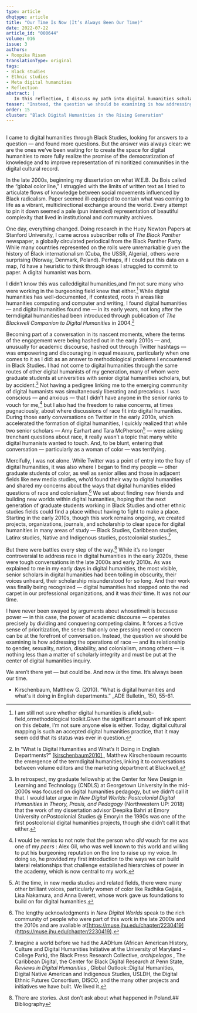 ```yaml
---
type: article
dhqtype: article
title: "Our Time Is Now (It’s Always Been Our Time)"
date: 2022-07-22
article_id: "000644"
volume: 016
issue: 3
authors:
- Roopika Risam
translationType: original
tags:
- Black studies
- Ethnic studies
- Meta digital humanities
- Reflection
abstract: |
   In this reflection, I discuss my path into digital humanities scholarship through Black studies. I share how I became involved in digital humanities in the 2000s as a graduate student who found that it offered answers to methodological problems I was encountering in my research. Then, I examine how early career colleagues and I banded together to create a space for Black studies and other ethnic studies fields within digital humanities in the early 2010s. Finally, I propose that addressing race — and its relationship to gender, sexuality, nation, disability, and colonialism, among others — is a matter of scholarly integrity that must be put at the center of digital humanities inquiry today.
teaser: "Instead, the question we should be examining is how addressing the operations of race — and its relationship to gender, sexuality, nation, disability, and colonialism, among others — is nothing less than a matter of scholarly integrity and must be put at the center of digital humanities inquiry."
order: 15
cluster: "Black Digital Humanities in the Rising Generation"
---
```




## 

I came to digital humanities through Black Studies, looking for answers to a question — and found more questions. But the answer was always clear: we are the ones we’ve been waiting for to create the space for digital humanities to more fully realize the promise of the democratization of knowledge and to improve representation of minoritized communities in the digital cultural record.

In the late 2000s, beginning my dissertation on what W.E.B. Du Bois called the “global color line,” I struggled with the limits of written text as I tried to articulate flows of knowledge between social movements influenced by Black radicalism. Paper seemed ill-equipped to contain what was coming to life as a vibrant, multidirectional exchange around the world. Every attempt to pin it down seemed a pale (pun intended) representation of beautiful complexity that lived in institutional and community archives.

One day, everything changed. Doing research in the Huey Newton Papers at Stanford University, I came across subscriber rolls of _The Black Panther_ newspaper, a globally circulated periodical from the Black Panther Party. While many countries represented on the rolls were unremarkable given the history of Black internationalism (Cuba, the USSR, Algeria), others were surprising (Norway, Denmark, Poland). Perhaps, if I could put this data on a map, I’d have a heuristic to think through ideas I struggled to commit to paper. A digital humanist was born.

I didn’t know this was calleddigital humanities,and I’m not sure many who were working in the burgeoning field knew that either.[^1] While digital humanities has well-documented, if contested, roots in areas like humanities computing and computer and writing, I found digital humanities — and digital humanities found me — in its early years, not long after the termdigital humanitieshad been introduced through publication of _The Blackwell Companion to Digital Humanities_ in 2004.[^2] 

Becoming part of a conversation in its nascent moments, where the terms of the engagement were being hashed out in the early 2010s — and, unusually for academic discourse, hashed out through Twitter hashtags — was empowering and discouraging in equal measure, particularly when one comes to it as I did: as an answer to methodological problems I encountered in Black Studies. I had not come to digital humanities through the same routes of other digital humanists of my generation, many of whom were graduate students at universities with senior digital humanities scholars, but by accident.[^3] Not having a pedigree linking me to the emerging community of digital humanists was simultaneously liberating and precarious. I was conscious — and anxious — that I didn’t have anyone in the senior ranks to vouch for me,[^4] but I also had the freedom to raise concerns, at times pugnaciously, about where discussions of race fit into digital humanities. During those early conversations on Twitter in the early 2010s, which accelerated the formation of digital humanities, I quickly realized that while two senior scholars — Amy Earhart and Tara McPherson[^5] — were asking trenchant questions about race, it really wasn’t a topic that many white digital humanists wanted to touch. And, to be blunt, entering that conversation — particularly as a woman of color — was terrifying.

Mercifully, I was not alone. While Twitter was a point of entry into the fray of digital humanities, it was also where I began to find my people — other graduate students of color, as well as senior allies and those in adjacent fields like new media studies, who’d found their way to digital humanities and shared my concerns about the ways that digital humanities elided questions of race and colonialism.[^6] We set about finding new friends and building new worlds within digital humanities, hoping that the next generation of graduate students working in Black Studies and other ethnic studies fields could find a place without having to fight to make a place. Starting in the early 2010s, though this work remains ongoing, we created projects, organizations, journals, and scholarship to clear space for digital humanities in many areas of study — Black Studies, Caribbean studies, Latinx studies, Native and Indigenous studies, postcolonial studies.[^7] 

But there were battles every step of the way.[^8] While it’s no longer controversial to address race in digital humanities in the early 2020s, these were tough conversations in the late 2000s and early 2010s. As was explained to me in my early days in digital humanities, the most visible, senior scholars in digital humanities had been toiling in obscurity, their voices unheard, their scholarship misunderstood for so long. And their work was finally being recognized — digital humanities had stepped onto the red carpet in our professional organizations, and it was _their_ time. It was not _our_ time.

I have never been swayed by arguments about whosetimeit is because power — in this case, the power of academic discourse — operates precisely by dividing and conquering competing claims. It forces a fictive sense of prioritization, the sense that only one pressing need or concern can be at the forefront of conversation. Instead, the question we should be examining is how addressing the operations of race — and its relationship to gender, sexuality, nation, disability, and colonialism, among others — is nothing less than a matter of scholarly integrity and must be put at the center of digital humanities inquiry.

We aren’t there yet — but could be. And now _is_ the time. It’s always been our time.


[^1]: I am still not sure whether digital humanities is afield,sub-field,ormethodological toolkit.Given the significant amount of ink spent on this debate, I’m not sure anyone else is either. Today, digital cultural mapping is such an accepted digital humanities practice, that it may seem odd that its status was ever in question.
[^2]: In “What Is Digital Humanities and What’s It Doing in English Departments?” <a class="footnote-ref" href="#kirschenbaum2010"> [kirschenbaum2010] </a>, Matthew Kirschenbaum recounts the emergence of the termdigital humanities,linking it to conversations between volume editors and the marketing department at Blackwell.
[^3]: In retrospect, my graduate fellowship at the Center for New Design in Learning and Technology (CNDLS) at Georgetown University in the mid-2000s was focused on digital humanities pedagogy, but we didn’t call it that. I would later argue in _New Digital Worlds: Postcolonial Digital Humanities in Theory, Praxis, and Pedagogy_ (Northwestern UP: 2018) that the work of my dissertation advisor Deepika Bahri at Emory University onPostcolonial Studies @ Emoryin the 1990s was one of the first postcolonial digital humanities projects, though she didn’t call it that either.
[^4]: I would be remiss to not note that the person who _did_ vouch for me was one of my _peers_ : Alex Gil, who was well known to this world and willing to put his burgeoning reputation on the line to raise up my voice. In doing so, he provided my first introduction to the ways we can build lateral relationships that challenge established hierarchies of power in the academy, which is now central to my work.
[^5]: At the time, in new media studies and related fields, there were many other brilliant voices, particularly women of color like Radhika Gajjala, Lisa Nakamura, and Anna Everett, whose work gave us foundations to build on for digital humanities.
[^6]: The lengthy acknowledgments in _New Digital Worlds_ speak to the rich community of people who were part of this work in the late 2000s and the 2010s and are available at[https://muse.jhu.edu/chapter/2230419](https://muse.jhu.edu/chapter/2230419).
[^7]: Imagine a world before we had the AADHum (African American History, Culture and Digital Humanities Initiative at the University of Maryland – College Park), the Black Press Research Collective, _archipelagos_ , The Caribbean Digital, the Center for Black Digital Research at Penn State, _Reviews in Digital Humanities_ , Global Outlook::Digital Humanities, Digital Native American and Indigenous Studies, USLDH, the Digital Ethnic Futures Consortium, DISCO, and the many other projects and initiatives we have built. We lived it.
[^8]: There are stories. Just don’t ask about what happened in Poland.## Bibliography

<ul>
<li id="kirschenbaum2010">Kirschenbaum, Matthew G. (2010). “What is digital humanities and what's it doing in English departments.”  _ADE Bulletin_ 150, 55-61.
</li>

</ul>
